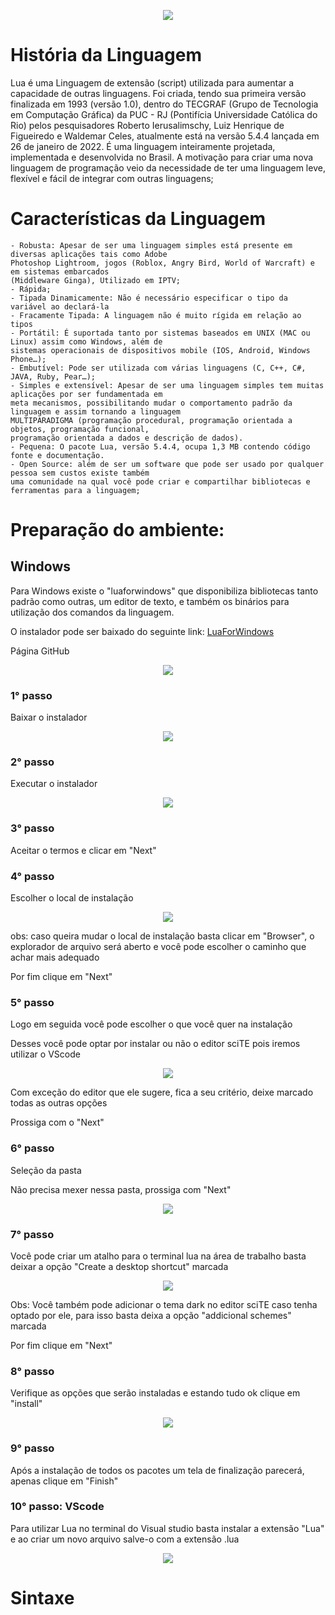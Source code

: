 <p align="center">
    <img src="https://github.com/Maelton-SI/lua/blob/main/Images/Lua-Logo.svg.png">
</p>

# História da Linguagem

Lua é uma Linguagem de extensão (script) utilizada para aumentar a capacidade de outras linguagens.
Foi criada, tendo sua primeira versão finalizada em 1993 (versão 1.0), dentro do TECGRAF (Grupo de Tecnologia em Computação Gráfica) da PUC - RJ (Pontifícia Universidade Católica do Rio) pelos pesquisadores Roberto Ierusalimschy, Luiz Henrique de Figueiredo e Waldemar Celes, atualmente está na versão 5.4.4 lançada em 26 de janeiro de 2022. É uma linguagem inteiramente projetada, implementada e desenvolvida no Brasil.
A motivação para criar uma nova linguagem de programação veio da necessidade de ter uma linguagem leve, flexível e fácil de integrar com outras linguagens;

# Características da Linguagem
    - Robusta: Apesar de ser uma linguagem simples está presente em diversas aplicações tais como Adobe 
    Photoshop Lightroom, jogos (Roblox, Angry Bird, World of Warcraft) e em sistemas embarcados 
    (Middleware Ginga), Utilizado em IPTV;
    - Rápida;
    - Tipada Dinamicamente: Não é necessário especificar o tipo da variável ao declará-la
    - Fracamente Tipada: A linguagem não é muito rígida em relação ao tipos
    - Portátil: É suportada tanto por sistemas baseados em UNIX (MAC ou Linux) assim como Windows, além de 
    sistemas operacionais de dispositivos mobile (IOS, Android, Windows Phone…);
    - Embutível: Pode ser utilizada com várias linguagens (C, C++, C#, JAVA, Ruby, Pear…);
    - Simples e extensível: Apesar de ser uma linguagem simples tem muitas aplicações por ser fundamentada em 
    meta mecanismos, possibilitando mudar o comportamento padrão da linguagem e assim tornando a linguagem 
    MULTIPARADIGMA (programação procedural, programação orientada a objetos, programação funcional, 
    programação orientada a dados e descrição de dados).
    - Pequena: O pacote Lua, versão 5.4.4, ocupa 1,3 MB contendo código fonte e documentação.
    - Open Source: além de ser um software que pode ser usado por qualquer pessoa sem custos existe também 
    uma comunidade na qual você pode criar e compartilhar bibliotecas e ferramentas para a linguagem; 

# Preparação do ambiente:

## Windows

Para Windows existe o "luaforwindows" que disponibiliza bibliotecas tanto padrão como outras, um
editor de texto, e também os binários para utilização dos comandos da linguagem.

O instalador pode ser baixado do seguinte link: [LuaForWindows](https://github.com/rjpcomputing/luaforwindows/releases)

Página GitHub
<p align="center">
    <img src="https://github.com/Maelton-SI/lua/blob/main/Images/pagina_luaforwindiws.png">
</p>

### 1° passo

Baixar o instalador
<p align="center">
    <img src="https://github.com/Maelton-SI/lua/blob/main/Images/instalador_lua.png">
</p>

### 2° passo

Executar o instalador

<p align="center">
    <img src="https://github.com/Maelton-SI/lua/blob/main/Images/execucao_instalador.png">
</p>

### 3° passo

Aceitar o termos e clicar em "Next"

### 4° passo

Escolher o local de instalação

<p align="center">
    <img src="https://github.com/Maelton-SI/lua/blob/main/Images/local_de_instalacao.png">
</p>

obs: caso queira mudar o local de instalação basta clicar em "Browser", o explorador de 
arquivo será aberto e você pode escolher o caminho que achar mais adequado

Por fim clique em "Next"

### 5° passo

Logo em seguida você pode escolher o que você quer na instalação

Desses você pode optar por instalar ou não o editor sciTE pois iremos utilizar o VScode

<p align="center">
    <img src="https://github.com/Maelton-SI/lua/blob/main/Images/instalacao_dos_pacotes.png">
</p>

Com exceção do editor que ele sugere, fica a seu critério, deixe marcado todas as outras opções

Prossiga com o "Next"

### 6° passo

Seleção da pasta

Não precisa mexer nessa pasta, prossiga com "Next"

<p align="center">
    <img src="https://github.com/Maelton-SI/lua/blob/main/Images/selecao_da_pasta.png">
</p>

### 7° passo

Você pode criar um atalho para o terminal lua na área de trabalho basta deixar a opção
"Create a desktop shortcut" marcada

<p align="center">
    <img src="https://github.com/Maelton-SI/lua/blob/main/Images/criacao_de_atalho.png">
</p>

Obs: Você também pode adicionar o tema dark no editor sciTE caso tenha optado por ele, 
para isso basta deixa a opção "addicional schemes" marcada

Por fim clique em "Next"

### 8° passo

Verifique as opções que serão instaladas e estando tudo ok clique em "install"

<p align="center">
    <img src="https://github.com/Maelton-SI/lua/blob/main/Images/instalacao.png">
</p>

### 9° passo

Após a instalação de todos os pacotes um tela de finalização parecerá, apenas clique em 
"Finish"

### 10° passo: VScode

Para utilizar Lua no terminal do Visual studio basta instalar a extensão "Lua"
e ao criar um novo arquivo salve-o com a extensão .lua

<p align="center">
    <img src="https://github.com/Maelton-SI/lua/blob/main/Images/extensaoLua_VScode.png">
</p>

# Sintaxe


